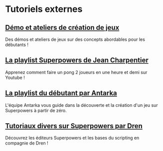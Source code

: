 # Tutoriels externes

## [Démo et ateliers de création de jeux](https://www.youtube.com/playlist?list=PLFfqb4QVmIGq-k9KN9ZwtPk15qtm4oId1)

Des démos et ateliers de jeux sur des concepts abordables pour les débutants ! 

## [La playlist Superpowers de Jean Charpentier](https://www.youtube.com/playlist?list=PLqihHB3m2p03iODATBiTJSFEYjrkKY7c9)

Apprenez comment faire un pong 2 joueurs en une heure et demi sur Youtube !

## [La playlist du débutant par Antarka](https://www.youtube.com/playlist?list=PL6ycD1HHwqF8u1SCN1D-hqJS9CmrXm7AA)

L'équipe Antarka vous guide dans la découverte et la création d'un jeu sur Superpowers à partir de zéro.

## [Tutoriaux divers sur Superpowers par Dren](https://www.youtube.com/watch?v=n75Bp7LywyM&list=PLf3hOEWGkFTLdpqYgkITg3BGQOBsbV_NS)

Découvrez les éditeurs Superpowers et les bases du scripting en compagnie de Dren !
